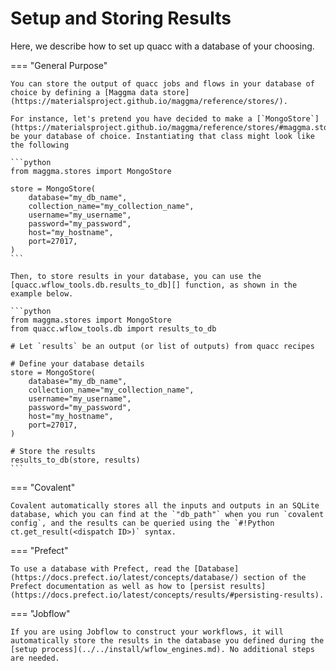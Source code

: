 # Setup and Storing Results

Here, we describe how to set up quacc with a database of your choosing.

=== "General Purpose"

    You can store the output of quacc jobs and flows in your database of choice by defining a [Maggma data store](https://materialsproject.github.io/maggma/reference/stores/).

    For instance, let's pretend you have decided to make a [`MongoStore`](https://materialsproject.github.io/maggma/reference/stores/#maggma.stores.mongolike.MongoStore) be your database of choice. Instantiating that class might look like the following

    ```python
    from maggma.stores import MongoStore

    store = MongoStore(
        database="my_db_name",
        collection_name="my_collection_name",
        username="my_username",
        password="my_password",
        host="my_hostname",
        port=27017,
    )
    ```

    Then, to store results in your database, you can use the [quacc.wflow_tools.db.results_to_db][] function, as shown in the example below.

    ```python
    from maggma.stores import MongoStore
    from quacc.wflow_tools.db import results_to_db

    # Let `results` be an output (or list of outputs) from quacc recipes

    # Define your database details
    store = MongoStore(
        database="my_db_name",
        collection_name="my_collection_name",
        username="my_username",
        password="my_password",
        host="my_hostname",
        port=27017,
    )

    # Store the results
    results_to_db(store, results)
    ```

=== "Covalent"

    Covalent automatically stores all the inputs and outputs in an SQLite database, which you can find at the `"db_path"` when you run `covalent config`, and the results can be queried using the `#!Python ct.get_result(<dispatch ID>)` syntax.

=== "Prefect"

    To use a database with Prefect, read the [Database](https://docs.prefect.io/latest/concepts/database/) section of the Prefect documentation as well as how to [persist results](https://docs.prefect.io/latest/concepts/results/#persisting-results).

=== "Jobflow"

    If you are using Jobflow to construct your workflows, it will automatically store the results in the database you defined during the [setup process](../../install/wflow_engines.md). No additional steps are needed.

